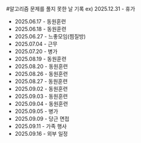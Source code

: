 #알고리즘 문제를 풀지 못한 날 기록
ex) 2025.12.31 - 휴가

* 2025.06.17 - 동원훈련
* 2025.06.18 - 동원훈련
* 2025.06.27 - 느좋모임(찜질방)
* 2025.07.04 - 근무
* 2025.07.20 - 병가
* 2025.08.19 - 동원훈련
* 2025.08.20 - 동원훈련
* 2025.08.26 - 동원훈련
* 2025.08.27 - 동원훈련
* 2025.09.02 - 동원훈련
* 2025.09.03 - 동원훈련
* 2025.09.04 - 동원훈련
* 2025.09.05 - 병가
* 2025.09.09 - 당근 면접
* 2025.09.11 - 가족 행사
* 2025.09.16 - 외부 일정